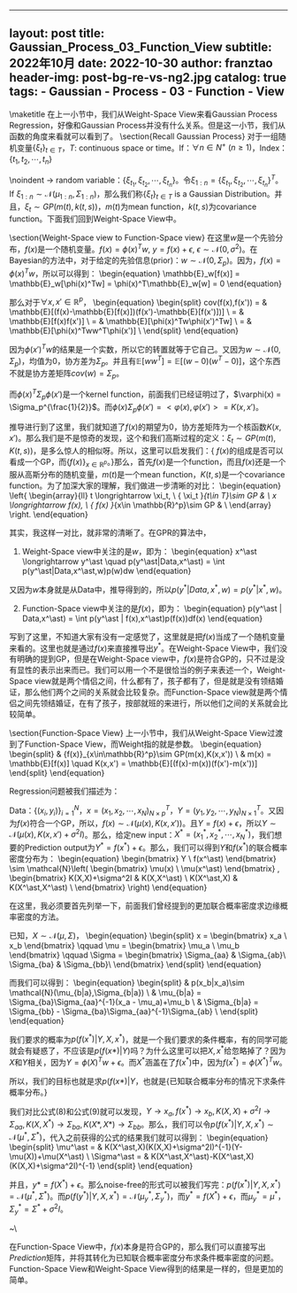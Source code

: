 
---
layout:     post
title:      Gaussian_Process_03_Function_View
subtitle:   2022年10月
date:       2022-10-30
author:     franztao
header-img: post-bg-re-vs-ng2.jpg
catalog: true
tags:
    - Gaussian
    - Process
    - 03
    - Function
    - View
---
            

\maketitle
在上一小节中，我们从Weight-Space View来看Gaussian Process Regression，好像和Gaussian Process并没有什么关系。但是这一小节，我们从函数的角度来看就可以看到了。
\section{Recall Gaussian Process}
对于一组随机变量$\{ \xi_t \}_{t\in T}$，$T:$ continuous space or time。If：$\forall n \in N^+ \ (n\geq 1)$，Index：$\{t_1,t_2,\cdots,t_n \}$

\noindent $\longrightarrow$ random variable：$\{\xi_{t_1},\xi_{t_2},\cdots,\xi_{t_n}\}$。令$\xi_{1:n} = \{\xi_{t_1},\xi_{t_2},\cdots,\xi_{t_n}\}^T$。If $\xi_{1:n} \sim \mathcal{N}(\mu_{1:n},\Sigma_{1:n})$，那么我们称$\{ \xi_t \}_{t\in T}$ is a Gaussian Distribution。并且，$\xi_t \sim GP(m(t),k(t,s))$，$m(t)$为mean function，$k(t,s)$为covariance function。下面我们回到Weight-Space View中。

\section{Weight-Space view to Function-Space view}
在这里$w$是一个先验分布，$f(x)$是一个随机变量。$f(x) = \phi(x)^Tw,\ y = f(x)+\epsilon,\ \epsilon \sim \mathcal{N}(0,\sigma^2)$。在Bayesian的方法中，对于给定的先验信息(prior)：$w\sim \mathcal{N}(0,\Sigma_p)$。因为，$f(x) = \phi(x)^Tw$，所以可以得到：
\begin{equation}
    \mathbb{E}_w[f(x)] = \mathbb{E}_w[\phi(x)^Tw] =  \phi(x)^T\mathbb{E}_w[w] = 0
\end{equation}

那么对于$\forall x,x'\in \mathbb{R}^p$，
\begin{equation}
    \begin{split}
        cov(f(x),f(x')) 
        = & \mathbb{E}[(f(x)-\mathbb{E}[f(x)])(f(x')-\mathbb{E}[f(x')])] \\
        = & \mathbb{E}[f(x)f(x')] \\
        = & \mathbb{E}[\phi(x)^Tw\phi(x')^Tw] \\
        = & \mathbb{E}[\phi(x)^Tww^T\phi(x')] \\
    \end{split}
\end{equation}

因为$\phi(x')^Tw$的结果是一个实数，所以它的转置就等于它自己。又因为$w\sim \mathcal{N}(0,\Sigma_p)$，均值为0，协方差为$\Sigma_p$。并且有$\mathbb{E}[ww^T] = \mathbb{E}[(w-0)(w^T-0)]$，这个东西不就是协方差矩阵$cov(w) = \Sigma_p$。

而$\phi(x)^T\Sigma_p\phi(x')$是一个kernel function，前面我们已经证明过了，$\varphi(x) = \Sigma_p^{\frac{1}{2}}$。而$\phi(x)\Sigma_p\phi(x') = <\varphi(x),\varphi(x')> = K(x,x')$。

推导进行到了这里，我们就知道了$f(x)$的期望为0，协方差矩阵为一个核函数$K(x,x')$。那么我们是不是惊奇的发现，这个和我们高斯过程的定义：$\xi_t \sim GP(m(t),K(t,s))$，是多么惊人的相似呀。所以，这里可以启发我们：{ $f(x)$的组成是否可以看成一个GP，而$\{f(x)\}_{x\in\mathbb{R}^p}$。}那么，首先$f(x)$是一个function，而且$f(x)$还是一个服从高斯分布的随机变量，$m(t)$是一个mean function，$K(t,s)$是一个covariance function。为了加深大家的理解，我们做进一步清晰的对比：
\begin{equation}
    \left\{
        \begin{array}{ll}
            t \longrightarrow \xi_t, \ \{ \xi_t \}_{t\in T}\sim GP & \\
            x \longrightarrow f(x), \ \{ f(x) \}_{x\in \mathbb{R}^p}\sim GP & \\
\end{array}
\right.
\end{equation}

其实，我这样一对比，就非常的清晰了。在GPR的算法中，

1. Weight-Space view中关注的是$w$，即为：
\begin{equation}
    x^\ast \longrightarrow y^\ast \quad p(y^\ast|Data,x^\ast) = \int p(y^\ast|Data,x^\ast,w)p(w)dw
\end{equation}

又因为$w$本身就是从Data中，推导得到的，所以$p(y^\ast|Data,x^\ast,w) = p(y^\ast|x^\ast,w)$。

2. Function-Space view中关注的是$f(x)$，即为：
\begin{equation}
    p(y^\ast | Data,x^\ast)  = \int p(y^\ast | f(x),x^\ast)p(f(x))df(x)
\end{equation}

写到了这里，不知道大家有没有一定感觉了，这里就是把$f(x)$当成了一个随机变量来看的。这里也就是通过$f(x)$来直接推导出$y^\ast$。在Weight-Space View中，我们没有明确的提到GP，但是在Weight-Space view中，$f(x)$是符合GP的，只不过是没有显性的表示出来而已。我们可以用一个不是很恰当的例子来表述一个，Weight-Space view就是两个情侣之间，什么都有了，孩子都有了，但是就是没有领结婚证，那么他们两个之间的关系就会比较复杂。而Function-Space view就是两个情侣之间先领结婚证，在有了孩子，按部就班的来进行，所以他们之间的关系就会比较简单。

\section{Function-Space View}
上一小节中，我们从Weight-Space View过渡到了Function-Space View，而Weight指的就是参数。
\begin{equation}
    \begin{split}
        & \{f(x)\}_{x\in\mathbb{R}^p}\sim GP(m(x),K(x,x')) \\
        & m(x) = \mathbb{E}[f(x)] \quad K(x,x') = \mathbb{E}[(f(x)-m(x))(f(x')-m(x'))]
    \end{split}
\end{equation}

Regression问题被我们描述为：

Data：$\{ (x_i,y_i) \}_{i=1}^N$，$x=(x_1,x_2,\cdots,x_N)^T_{N\times p}$，$Y=(y_1,y_2,\cdots,y_N)^T_{N\times 1}$。又因为$f(x)$符合一个GP，所以，$f(x) \sim \mathcal{N}(\mu(x),K(x,x'))$。且$Y=f(x)+\epsilon$，所以$Y\sim \mathcal{N}(\mu(x),K(x,x')+\sigma^2I)$。那么，给定new input：$X^\ast = (x_1^\ast,x_2^\ast,\cdots,x_N^\ast)$，我们想要的Prediction output为$Y^\ast = f(x^\ast) + \epsilon$。那么，我们可以得到$Y$和$f(x^\ast)$的联合概率密度分布为：
\begin{equation}
    \begin{bmatrix}
        Y \\
        f(x^\ast)
    \end{bmatrix}
\sim
\mathcal{N}\left(
    \begin{bmatrix}
        \mu(x) \\
        \mu(x^\ast)
    \end{bmatrix}
    ,
    \begin{bmatrix}
        K(X,X)+\sigma^2I & K(X,X^\ast) \\
        K(X^\ast,X) & K(X^\ast,X^\ast) \\
    \end{bmatrix}
\right)
\end{equation}

在这里，我必须要首先列举一下，前面我们曾经提到的更加联合概率密度求边缘概率密度的方法。

已知，$X\sim \mathcal{N}(\mu,\Sigma)$，
\begin{equation}
    \begin{split}
        x = 
        \begin{bmatrix}
            x_a \\
            x_b
        \end{bmatrix}
        \qquad
        \mu = 
        \begin{bmatrix}
            \mu_a \\
            \mu_b
        \end{bmatrix}
        \qquad
        \Sigma = 
        \begin{bmatrix}
            \Sigma_{aa} & \Sigma_{ab}\\
            \Sigma_{ba} & \Sigma_{bb}\\
        \end{bmatrix}
    \end{split}
\end{equation}

而我们可以得到：
\begin{equation}
    \begin{split}
        & p(x_b|x_a)\sim \mathcal{N}(\mu_{b|a},\Sigma_{b|a}) \\
        & \mu_{b|a} = \Sigma_{ba}\Sigma_{aa}^{-1}(x_a - \mu_a)+\mu_b \\
        & \Sigma_{b|a} = \Sigma_{bb} - \Sigma_{ba}\Sigma_{aa}^{-1}\Sigma_{ab} \\
    \end{split}
\end{equation}

我们要求的概率为$p(f(x^\ast)|Y,X,x^\ast)$，就是一个我们要求的条件概率，有的同学可能就会有疑惑了，不应该是$p(f(x\ast)|Y)$吗？为什么这里可以把$X,x^\ast$给忽略掉了？因为$X$和$Y$相关，因为$Y=\phi(X)^Tw+\epsilon$。而$X^\ast$涵盖在了$f(x^\ast)$中，因为$f(x^\ast) = \phi(X^\ast)^Tw$。


所以，我们的目标也就是求$p(f(x\ast)|Y$，也就是{已知联合概率分布的情况下求条件概率分布。}

我们对比公式(8)和公式(9)就可以发现，$Y\rightarrow x_a,f(x^\ast)\rightarrow x_b,K(X,X)+\sigma^2I \rightarrow \Sigma_{aa},K(X,X^\ast) \rightarrow \Sigma_{ba},K(X\ast,X\ast)\rightarrow \Sigma_{bb}$。那么，我们可以令$p(f(x^\ast)|Y,X,x^\ast)\sim\mathcal{N}(\mu^\ast,\Sigma^\ast)$，代入之前获得的公式的结果我们就可以得到：
\begin{equation}
    \begin{split}
        \mu^\ast = & K(X^\ast,X)(K(X,X)+\sigma^2I)^{-1}(Y-\mu(X))+\mu(X^\ast) \\
        \Sigma^\ast = & 
        K(X^\ast,X^\ast)-K(X^\ast,X)(K(X,X)+\sigma^2I)^{-1}
    \end{split}
\end{equation}

并且，$y\ast = f(X^\ast) + \epsilon$。那么noise-free的形式可以被我们写完：$p(f(x^\ast)|Y,X,x^\ast) = \mathcal{N}(\mu^\ast,\Sigma^\ast)$。而$p(f(y^\ast)|Y,X,x^\ast) = \mathcal{N}(\mu^\ast_y,\Sigma^\ast_y)$，而$y^\ast = f(X^\ast) + \epsilon$，而$\mu_{y}^\ast = \mu^{\ast}$，$\Sigma_y^{\ast} = \Sigma^\ast + \sigma^2I$。

~\\

在Function-Space View中，$f(x)$本身是符合GP的，那么我们可以直接写出$Prediction$矩阵，并将其转化为已知联合概率密度分布求条件概率密度的问题。Function-Space View和Weight-Space View得到的结果是一样的，但是更加的简单。





















